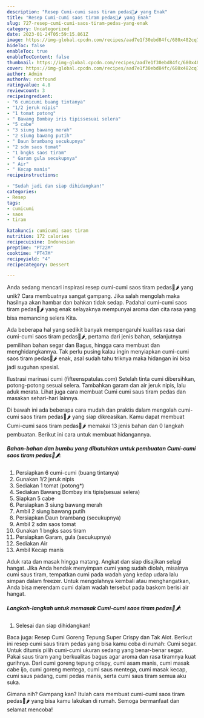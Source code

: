 ```yaml
---
description: "Resep Cumi-cumi saos tiram pedas🦑🌶️ yang Enak"
title: "Resep Cumi-cumi saos tiram pedas🦑🌶️ yang Enak"
slug: 727-resep-cumi-cumi-saos-tiram-pedas-yang-enak
category: Uncategorized
date: 2023-01-24T05:59:15.861Z
image: https://img-global.cpcdn.com/recipes/aad7e1f30ebd84fc/680x482cq70/cumi-cumi-saos-tiram-pedas-foto-resep-utama.jpg
hideToc: false
enableToc: true
enableTocContent: false
thumbnail: https://img-global.cpcdn.com/recipes/aad7e1f30ebd84fc/680x482cq70/cumi-cumi-saos-tiram-pedas-foto-resep-utama.jpg
cover: https://img-global.cpcdn.com/recipes/aad7e1f30ebd84fc/680x482cq70/cumi-cumi-saos-tiram-pedas-foto-resep-utama.jpg
author: Admin
authorAv: notfound
ratingvalue: 4.8
reviewcount: 3
recipeingredient:
- "6 cumicumi buang tintanya"
- "1/2 jeruk nipis"
- "1 tomat potong"
- " Bawang Bombay iris tipissesuai selera"
- "5 cabe"
- "3 siung bawang merah"
- "2 siung bawang putih"
- " Daun brambang secukupnya"
- "2 sdm saos tomat"
- "1 bngks saos tiram"
- " Garam gula secukupnya"
- " Air"
- " Kecap manis"
recipeinstructions:

- "Sudah jadi dan siap dihidangkan!"
categories:
- Resep
tags:
- cumicumi
- saos
- tiram

katakunci: cumicumi saos tiram 
nutrition: 172 calories
recipecuisine: Indonesian
preptime: "PT22M"
cooktime: "PT47M"
recipeyield: "4"
recipecategory: Dessert

---
```





Anda sedang mencari inspirasi resep cumi-cumi saos tiram pedas🦑🌶️ yang unik? Cara membuatnya sangat gampang. Jika salah mengolah maka hasilnya akan hambar dan bahkan tidak sedap. Padahal cumi-cumi saos tiram pedas🦑🌶️ yang enak selayaknya mempunyai aroma dan cita rasa yang bisa memancing selera Kita.





Ada beberapa hal yang sedikit banyak mempengaruhi kualitas rasa dari cumi-cumi saos tiram pedas🦑🌶️, pertama dari jenis bahan, selanjutnya pemilihan bahan segar dan Bagus, hingga cara membuat dan menghidangkannya. Tak perlu pusing kalau ingin menyiapkan cumi-cumi saos tiram pedas🦑🌶️ enak,      asal sudah tahu triknya maka hidangan ini bisa jadi suguhan spesial.














Ilustrasi marinasi cumi (fifteenspatulas.com) Setelah tinta cumi dibersihkan, potong-potong sesuai selera. Tambahkan garam dan air jeruk nipis, lalu aduk merata. Lihat juga cara membuat Cumi cumi saus tiram pedas dan masakan sehari-hari lainnya.






Di bawah ini ada beberapa cara mudah dan praktis dalam mengolah cumi-cumi saos tiram pedas🦑🌶️ yang siap dikreasikan. Kamu dapat membuat Cumi-cumi saos tiram pedas🦑🌶️ memakai 13 jenis bahan dan 0 langkah pembuatan. Berikut ini cara untuk membuat hidangannya.

<!--inarticleads1-->

##### Bahan-bahan dan bumbu yang dibutuhkan untuk pembuatan Cumi-cumi saos tiram pedas🦑🌶️:

1. Persiapkan 6 cumi-cumi (buang tintanya)
1. Gunakan 1/2 jeruk nipis
1. Sediakan 1 tomat (potong*)
1. Sediakan  Bawang Bombay iris tipis(sesuai selera)
1. Siapkan 5 cabe
1. Persiapkan 3 siung bawang merah
1. Ambil 2 siung bawang putih
1. Persiapkan  Daun brambang (secukupnya)
1. Ambil 2 sdm saos tomat
1. Gunakan 1 bngks saos tiram
1. Persiapkan  Garam, gula (secukupnya)
1. Sediakan  Air
1. Ambil  Kecap manis


Aduk rata dan masak hingga matang. Angkat dan siap disajikan selagi hangat. Jika Anda hendak menyimpan cumi yang sudah diolah, misalnya cumi saus tiram, tempatkan cumi pada wadah yang kedap udara lalu simpan dalam freezer. Untuk mengolahnya kembali atau menghangatkan, Anda bisa merendam cumi dalam wadah tersebut pada baskom berisi air hangat. 

<!--inarticleads2-->

##### Langkah-langkah untuk memasak Cumi-cumi saos tiram pedas🦑🌶️:


1. Selesai dan siap dihidangkan!

Baca juga: Resep Cumi Goreng Tepung Super Crispy dan Tak Alot. Berikut ini resep cumi saus tiram pedas yang bisa kamu coba di rumah: Cumi segar. Untuk ditumis pilih cumi-cumi ukuran sedang yang benar-benar segar. Pakai saus tiram yang berkualitas bagus agar aroma dan rasa tiramnya kuat gurihnya. Dari cumi goreng tepung crispy, cumi asam manis, cumi masak cabe ijo, cumi goreng mentega, cumi saus mentega, cumi masak kecap, cumi saus padang, cumi pedas manis, serta cumi saus tiram semua aku suka. 

Gimana nih? Gampang kan? Itulah cara membuat cumi-cumi saos tiram pedas🦑🌶️ yang bisa kamu lakukan di rumah. Semoga bermanfaat dan selamat mencoba!
